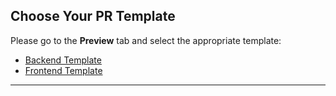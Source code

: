 ## Choose Your PR Template

Please go to the **Preview** tab and select the appropriate template:

* [Backend Template](?expand=1&template=backend_pr.md)
* [Frontend Template](?expand=1&template=frontend_pr.md)

---
